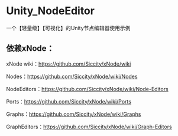 # Unity_NodeEditor
 一个【轻量级】【可视化】的Unity节点编辑器使用示例

## 依赖xNode：
xNode wiki：https://github.com/Siccity/xNode/wiki

Nodes：https://github.com/Siccity/xNode/wiki/Nodes

NodeEditors：https://github.com/Siccity/xNode/wiki/Node-Editors

Ports：https://github.com/Siccity/xNode/wiki/Ports

Graphs：https://github.com/Siccity/xNode/wiki/Graphs

GraphEditors：https://github.com/Siccity/xNode/wiki/Graph-Editors
